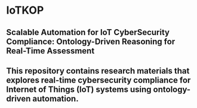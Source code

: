 # IoTKOP
## Scalable Automation for IoT CyberSecurity Compliance: Ontology-Driven Reasoning for Real-Time Assessment
## This repository contains research materials that explores real-time cybersecurity compliance for Internet of Things (IoT) systems using ontology-driven automation.
